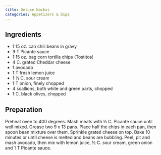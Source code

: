 ```yaml
---
title: Deluxe Nachos
categories: Appetizers & Dips
---
```


## Ingredients

- 1 15 oz. can chili beans in gravy
- 9 T Picante sauce
- 1 15 oz. bag corn tortilla chips (Tostitos)
- 4 C. grated Cheddar cheese
- 1 avocado
- 1 T fresh lemon juice
- 1 ½ C. sour cream
- 1 T onion, finely chopped
- 4 scallions, both white and green parts, chopped
- 1 C. black olives, chopped

## Preparation

Preheat oven to 400 degrees.  Mash meats with ½ C. Picante sauce until well mixed.  Grease two 9 x 13 pans.  Place half the chips in each pan, then spoon bean mixture over them.  Sprinkle grated cheese on top.  Bake 10 minutes or until cheese is melted and beans are bubbling.  Peel, pit and mash avocado, then mix with lemon juice, ½ C. sour cream, green onion and 1 T Picante sauce.

